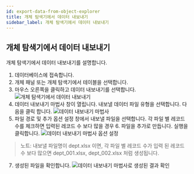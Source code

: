 ```yaml
---
id: export-data-from-object-explorer
title: 개체 탐색기에서 데이터 내보내기
sidebar_label: 개체 탐색기에서 데이터 내보내기
---
```


## 개체 탐색기에서 데이터 내보내기

개체 탐색기에서 데이터 내보내기를 설명합니다.

1. 데이터베이스에 접속합니다.
2. 개체 패널 또는 개체 탐색기에서 테이블을 선택합니다.
3. 마우스 오른쪽을 클릭하고 데이터 내보내기를 선택합니다.
![개체 탐색기에서 데이터 내보내기](https://s3.ap-northeast-2.amazonaws.com/sqlgate-manual-content/CE933DEF55C47EF44B1DB072B1BBC5AC.jpg)
4. 데이터 내보내기 마법사 창이 열립니다. 내보낼 데이터 파일 유형을 선택합니다. 다음을 클릭 합니다.
![데이터 내보내기 마법사](https://s3.ap-northeast-2.amazonaws.com/sqlgate-manual-content/998E7C02F4E3FF22CDAE86150D679E73.jpg)
5. 파일 경로 및 추가 옵션 설정 창에서 내보낼 파일을 선택합니다. 각 파일 별 레코드 수를 체크하면 입력된 레코드 수 보다 많을 경우 6. 파일을 추가로 만듭니다. 실행을 클릭합니다.
![데이터 내보내기 마법사 옵션 설정](https://s3.ap-northeast-2.amazonaws.com/sqlgate-manual-content/74A70BE3FB50E324B0FEBCD2A2D1EB86.jpg)
> 노트: 내보낼 파일명이 dept.xlsx 이면, 각 파일 별 레코드 수가 입력 된 레코드 수 보다 많으면 dept_001.xlsx, dept_002.xlsx 처럼 생성됩니다.
7. 생성된 파일을 확인합니다.
![데이터 내보내기 마법사로 생성된 결과 확인](https://s3.ap-northeast-2.amazonaws.com/sqlgate-manual-content/10949DA2E068FF62A95625A7D1F0B7AE.jpg)

